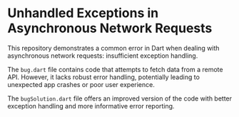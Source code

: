 # Unhandled Exceptions in Asynchronous Network Requests

This repository demonstrates a common error in Dart when dealing with asynchronous network requests: insufficient exception handling.

The `bug.dart` file contains code that attempts to fetch data from a remote API.  However, it lacks robust error handling, potentially leading to unexpected app crashes or poor user experience.

The `bugSolution.dart` file offers an improved version of the code with better exception handling and more informative error reporting.